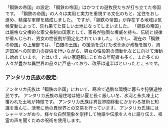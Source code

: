 「鋼鉄の帝国」の設定:
「鋼鉄の帝国」はかつての遊牧民たちが打ち立てた帝国です。
「鋼鉄の帝国」の人々は実用と実力を重視する文化のもと、定住をおし進め、精強な軍隊を結成しました。
ですが、「鋼鉄の帝国」が存在する地域は気候変動によって、荒れ果てた貧しい土地になってしまいました。
「鋼鉄の帝国」は厳格な父権的な家父長制の国家として、家長が強固な権威を持ち、伝統と規律が重んじられ、男女の性役割が固定化されていました。
しかし、現在の「鋼鉄の帝国」の上層部では、「白銀の王国」の援助を受けた改革派が政権を握り、周辺国家への防衛力の提供を行いながら、男女の性役割の流動化などに向けて活動し始めています。
とはいえ、古い家庭観にこだわる年配者も多く、また多くの人々が豊かな異世界の品々に戸惑っており、改革は道半ばといったところです。

### アンタリカ氏族の設定:

アンタリカ氏族は「鋼鉄の帝国」において、寒冷で過酷な環境に暮らす狩猟遊牧民です。
アンタリカ氏族の居住地は短い夏と長く厳しい冬、氷河と永久凍土に覆われた土地が特徴です。
アンタリカ氏族は異世界間移動にかかわる技術と知識を重んじ、活発に他の異世界との交易を行っています。
アンタリカ氏族にはシャーマンがおり、様々な自然現象を崇拝して物語や伝承を人々に語り伝え、祖霊の声を聞くための呪術を使用します。

